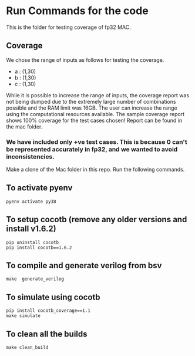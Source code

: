 # Run Commands for the code
This is the folder for testing coverage of fp32 MAC.

## Coverage
We chose the range of inputs as follows for testing the coverage.
- a : (1,30)
- b : (1,30)
- c : (1,30)

While it is possible to increase the range of inputs, the coverage report was not being dumped due to the extremely large number of combinations possible and the RAM limit was 16GB.
The user can increase the range using the computational resources available.
The sample coverage report shows 100% coverage for the test cases chosen! Report can be found in the mac folder.

### We have included only +ve test cases. This is because 0 can't be represented accurately in fp32, and we wanted to avoid inconsistencies.
Make a clone of the Mac folder in this repo. Run the following commands.
## To activate pyenv

```
pyenv activate py38
```

## To setup cocotb (remove any older versions and install v1.6.2)
```
pip uninstall cocotb
pip install cocotb==1.6.2
```

## To compile and generate verilog from bsv

```
make  generate_verilog
```

## To simulate using cocotb
```
pip install cocotb_coverage==1.1
make simulate 
```

## To clean all the builds
```
make clean_build
```
